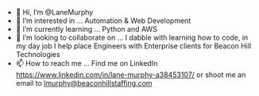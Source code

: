 - 👋 Hi, I’m @LaneMurphy
- 👀 I’m interested in ... Automation & Web Development
- 🌱 I’m currently learning ... Python and AWS
- 💞️ I’m looking to collaborate on ... I dabble with learning how to code, in my day job I help place Engineers with Enterprise clients for Beacon Hill Technologies
- 📫 How to reach me ... Find me on LinkedIn https://www.linkedin.com/in/lane-murphy-a38453107/ or shoot me an email to lmurphy@beaconhillstaffing.com

<!---
LaneMurphy/LaneMurphy is a ✨ special ✨ repository because its `README.md` (this file) appears on your GitHub profile.
You can click the Preview link to take a look at your changes.
--->
